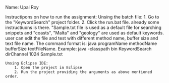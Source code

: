 Name: Upal Roy

Instructipons on how to run the assignment:
	Unsing the batch file:
		1. Go to the "KeywordSearch" project folder.
		2. Click the run.bat file. already some instructiuons is there. "Sample.txt file is used as a default file 
		   for searching snippets and "coasts", "Malta" and "geology" are used as default keywords.
		   user can edit the file and test with different method name, buffer size and text file name. 
		   The command format is: java programName methodName bufferSize textFileName.
		   Example: java -classpath bin KeywordSearch dirChannel 1024 Sample.txt
		   		   
    Unsing Eclipse IDE:
		1. Open the project in Eclipse
		2. Run the project providing the arguments as above mentioned order.
		

